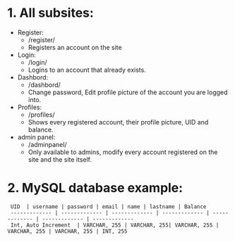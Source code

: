 # 1. All subsites:
   - Register:
     - /register/
     - Registers an account on the site
   - Login:
     - /login/
     - Logins to an account that already exists.
   - Dashbord:
     - /dashbord/
     - Change password, Edit profile picture of the account you are logged into.
   - Profiles:
     - /profiles/
     - Shows every registered account, their profile picture, UID and balance.
   - admin panel:
     - /adminpanel/
     - Only available to admins, modify every account registered on the site and the site itself.
# 2. MySQL database example:
     UID  | username | password | email | name | lastname | Balance 
     ------------- | ------------- | ------------- | ------------- | ------------- | ------------- | ------------- 
     Int, Auto Increment  | VARCHAR, 255 | VARCHAR, 255| VARCHAR, 255 | VARCHAR, 255 | VARCHAR, 255 | INT, 255 
